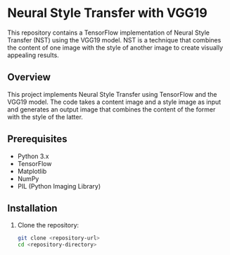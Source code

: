# Neural Style Transfer with VGG19

This repository contains a TensorFlow implementation of Neural Style Transfer (NST) using the VGG19 model. NST is a technique that combines the content of one image with the style of another image to create visually appealing results.

## Overview

This project implements Neural Style Transfer using TensorFlow and the VGG19 model. The code takes a content image and a style image as input and generates an output image that combines the content of the former with the style of the latter.

## Prerequisites

- Python 3.x
- TensorFlow
- Matplotlib
- NumPy
- PIL (Python Imaging Library)

## Installation

1. Clone the repository:

   ```bash
   git clone <repository-url>
   cd <repository-directory>

